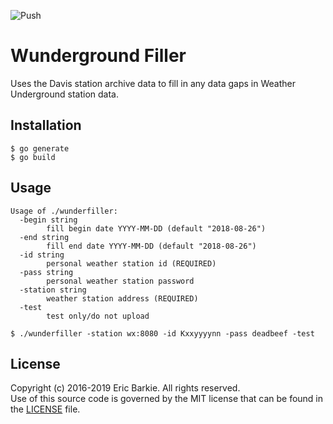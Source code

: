 ![Push](https://github.com/ebarkie/wunderfiller/workflows/Push/badge.svg)

# Wunderground Filler

Uses the Davis station archive data to fill in any data gaps in Weather
Underground station data.

## Installation

```
$ go generate
$ go build
```

## Usage

```
Usage of ./wunderfiller:
  -begin string
        fill begin date YYYY-MM-DD (default "2018-08-26")
  -end string
        fill end date YYYY-MM-DD (default "2018-08-26")
  -id string
        personal weather station id (REQUIRED)
  -pass string
        personal weather station password
  -station string
        weather station address (REQUIRED)
  -test
        test only/do not upload

$ ./wunderfiller -station wx:8080 -id Kxxyyyynn -pass deadbeef -test
```

## License

Copyright (c) 2016-2019 Eric Barkie. All rights reserved.  
Use of this source code is governed by the MIT license
that can be found in the [LICENSE](LICENSE) file.
